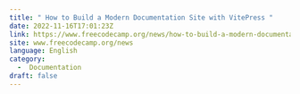 ```yaml
---
title: " How to Build a Modern Documentation Site with VitePress "
date: 2022-11-16T17:01:23Z
link: https://www.freecodecamp.org/news/how-to-build-a-modern-documentation-site-with-vitepress/?utm_medium=RSS&utm_source=news.12bit.vn
site: www.freecodecamp.org/news
language: English
category:
  -  Documentation 
draft: false
---
```

